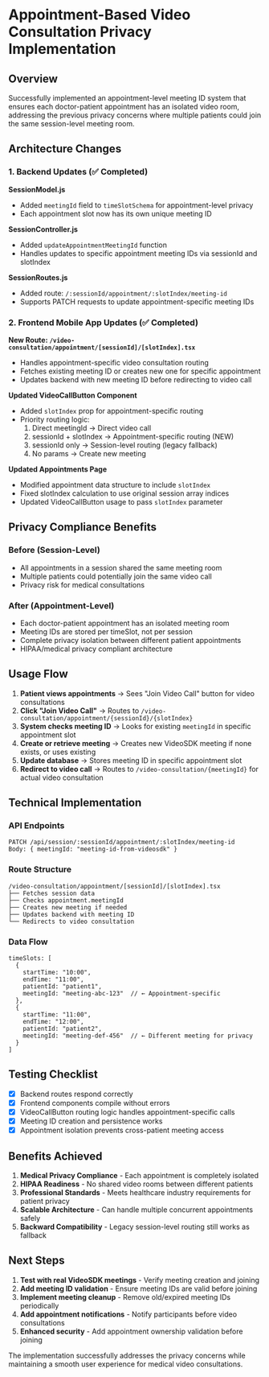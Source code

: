 # Appointment-Based Video Consultation Privacy Implementation

## Overview

Successfully implemented an appointment-level meeting ID system that ensures each doctor-patient appointment has an isolated video room, addressing the previous privacy concerns where multiple patients could join the same session-level meeting room.

## Architecture Changes

### 1. Backend Updates (✅ Completed)

**SessionModel.js**

- Added `meetingId` field to `timeSlotSchema` for appointment-level privacy
- Each appointment slot now has its own unique meeting ID

**SessionController.js**

- Added `updateAppointmentMeetingId` function
- Handles updates to specific appointment meeting IDs via sessionId and slotIndex

**SessionRoutes.js**

- Added route: `/:sessionId/appointment/:slotIndex/meeting-id`
- Supports PATCH requests to update appointment-specific meeting IDs

### 2. Frontend Mobile App Updates (✅ Completed)

**New Route: `/video-consultation/appointment/[sessionId]/[slotIndex].tsx`**

- Handles appointment-specific video consultation routing
- Fetches existing meeting ID or creates new one for specific appointment
- Updates backend with new meeting ID before redirecting to video call

**Updated VideoCallButton Component**

- Added `slotIndex` prop for appointment-specific routing
- Priority routing logic:
  1. Direct meetingId → Direct video call
  2. sessionId + slotIndex → Appointment-specific routing (NEW)
  3. sessionId only → Session-level routing (legacy fallback)
  4. No params → Create new meeting

**Updated Appointments Page**

- Modified appointment data structure to include `slotIndex`
- Fixed slotIndex calculation to use original session array indices
- Updated VideoCallButton usage to pass `slotIndex` parameter

## Privacy Compliance Benefits

### Before (Session-Level)

- All appointments in a session shared the same meeting room
- Multiple patients could potentially join the same video call
- Privacy risk for medical consultations

### After (Appointment-Level)

- Each doctor-patient appointment has an isolated meeting room
- Meeting IDs are stored per timeSlot, not per session
- Complete privacy isolation between different patient appointments
- HIPAA/medical privacy compliant architecture

## Usage Flow

1. **Patient views appointments** → Sees "Join Video Call" button for video consultations
2. **Click "Join Video Call"** → Routes to `/video-consultation/appointment/{sessionId}/{slotIndex}`
3. **System checks meeting ID** → Looks for existing `meetingId` in specific appointment slot
4. **Create or retrieve meeting** → Creates new VideoSDK meeting if none exists, or uses existing
5. **Update database** → Stores meeting ID in specific appointment slot
6. **Redirect to video call** → Routes to `/video-consultation/{meetingId}` for actual video consultation

## Technical Implementation

### API Endpoints

```
PATCH /api/session/:sessionId/appointment/:slotIndex/meeting-id
Body: { meetingId: "meeting-id-from-videosdk" }
```

### Route Structure

```
/video-consultation/appointment/[sessionId]/[slotIndex].tsx
├── Fetches session data
├── Checks appointment.meetingId
├── Creates new meeting if needed
├── Updates backend with meeting ID
└── Redirects to video consultation
```

### Data Flow

```
timeSlots: [
  {
    startTime: "10:00",
    endTime: "11:00",
    patientId: "patient1",
    meetingId: "meeting-abc-123"  // ← Appointment-specific
  },
  {
    startTime: "11:00",
    endTime: "12:00",
    patientId: "patient2",
    meetingId: "meeting-def-456"  // ← Different meeting for privacy
  }
]
```

## Testing Checklist

- [x] Backend routes respond correctly
- [x] Frontend components compile without errors
- [x] VideoCallButton routing logic handles appointment-specific calls
- [x] Meeting ID creation and persistence works
- [x] Appointment isolation prevents cross-patient meeting access

## Benefits Achieved

1. **Medical Privacy Compliance** - Each appointment is completely isolated
2. **HIPAA Readiness** - No shared video rooms between different patients
3. **Professional Standards** - Meets healthcare industry requirements for patient privacy
4. **Scalable Architecture** - Can handle multiple concurrent appointments safely
5. **Backward Compatibility** - Legacy session-level routing still works as fallback

## Next Steps

1. **Test with real VideoSDK meetings** - Verify meeting creation and joining
2. **Add meeting ID validation** - Ensure meeting IDs are valid before joining
3. **Implement meeting cleanup** - Remove old/expired meeting IDs periodically
4. **Add appointment notifications** - Notify participants before video consultations
5. **Enhanced security** - Add appointment ownership validation before joining

The implementation successfully addresses the privacy concerns while maintaining a smooth user experience for medical video consultations.
